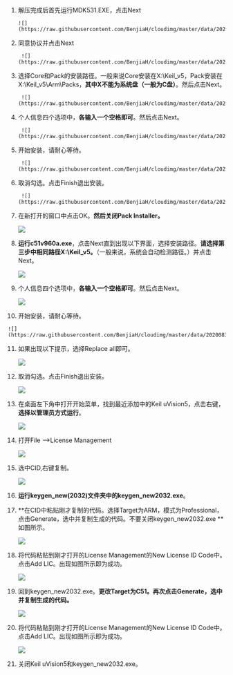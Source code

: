  1. 解压完成后首先运行MDK531.EXE，点击Next

		![](https://raw.githubusercontent.com/BenjiaH/cloudimg/master/data/20200830201505.png)

2. 同意协议并点击Next

		![](https://raw.githubusercontent.com/BenjiaH/cloudimg/master/data/20200830201624.png)

3. 选择Core和Pack的安装路径。一般来说Core安装在X:\Keil_v5，Pack安装在X:\Keil_v5\Arm\Packs，**其中X不能为系统盘（一般为C盘）**。然后点击Next。

		![](https://raw.githubusercontent.com/BenjiaH/cloudimg/master/data/20200830202012.png)

4. 个人信息四个选项中，**各输入一个空格即可**。然后点击Next。

		![](https://raw.githubusercontent.com/BenjiaH/cloudimg/master/data/20200830202320.png)

5. 开始安装，请耐心等待。

		![](https://raw.githubusercontent.com/BenjiaH/cloudimg/master/data/20200830202419.png)
		
6. 取消勾选。点击Finish退出安装。

		![](https://raw.githubusercontent.com/BenjiaH/cloudimg/master/data/20200830202608.png)
		
 7. 在新打开的窗口中点击OK。**然后关闭Pack Installer。**

    ![](https://raw.githubusercontent.com/BenjiaH/cloudimg/master/data/20200830203041.png)

 8. **运行c51v960a.exe**，点击Next直到出现以下界面，选择安装路径。**请选择第三步中相同路径X:\Keil_v5。**（一般来说，系统会自动检测路径。）并点击Next。

    ![](https://raw.githubusercontent.com/BenjiaH/cloudimg/master/data/20200830203457.png)

 9. 个人信息四个选项中，**各输入一个空格即可**。然后点击Next。

    ![](https://raw.githubusercontent.com/BenjiaH/cloudimg/master/data/20200830203837.png)

 10. 开始安装，请耐心等待。

    ![](https://raw.githubusercontent.com/BenjiaH/cloudimg/master/data/20200830203818.png)

 11. 如果出现以下提示，选择Replace all即可。

     ![](https://raw.githubusercontent.com/BenjiaH/cloudimg/master/data/20200830204037.png)

 12. 取消勾选。点击Finish退出安装。

     ![](https://raw.githubusercontent.com/BenjiaH/cloudimg/master/data/20200830204226.png)

 13. 在桌面左下角中打开开始菜单，找到最近添加中的Keil uVision5，点击右键，**选择以管理员方式运行**。

     ![](https://raw.githubusercontent.com/BenjiaH/cloudimg/master/data/20200830204507.png)

 14. 打开File -->License Management

     ![](https://raw.githubusercontent.com/BenjiaH/cloudimg/master/data/20200830205146.png)

 15. 选中CID,右键复制。

     ![](https://raw.githubusercontent.com/BenjiaH/cloudimg/master/data/20200830205307.png)

 16. **运行keygen_new(2032)文件夹中的keygen_new2032.exe**。

 17. **在CID中粘贴刚才复制的代码。选择Target为ARM，模式为Professional，点击Generate，选中并复制生成的代码。不要关闭keygen_new2032.exe **如图所示。

     ![](https://raw.githubusercontent.com/BenjiaH/cloudimg/master/data/2020-08-30_19-28.png)

 18. 将代码粘贴到刚才打开的License Management的New License ID Code中。点击Add LIC。出现如图所示即为成功。

     ![](https://raw.githubusercontent.com/BenjiaH/cloudimg/master/data/20200830210054.png)

 19. 回到keygen_new2032.exe。**更改Target为C51。再次点击Generate，选中并复制生成的代码。**

     ![](https://raw.githubusercontent.com/BenjiaH/cloudimg/master/data/20200830210330.png)

 20. 将代码粘贴到刚才打开的License Management的New License ID Code中。点击Add LIC。出现如图所示即为成功。

     ![](https://raw.githubusercontent.com/BenjiaH/cloudimg/master/data/20200830210417.png)

 21. 关闭Keil uVision5和keygen_new2032.exe。

